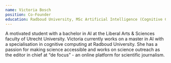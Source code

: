 ```yaml
---
name: Victoria Bosch 
position: Co-Founder
education: Radboud University, MSc Artificial Intelligence (Cognitive Computing)
---
```


A motivated student with a bachelor in AI at the Liberal Arts & Sciences faculty of Utrecht University. Victoria currently works on a master in AI with a specialisation in cognitive computing at Radboud University. She has a passion for making science accessible and works on science outreach as the editor in chief at “de focus” - an online platform for scientific journalism.
